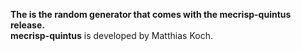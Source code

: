 **The is the random generator that comes with the mecrisp-quintus release.**  
**mecrisp-quintus** is developed by Matthias Koch.  
